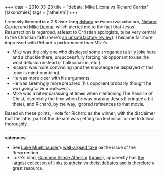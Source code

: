 +++
date = 2010-03-23
title = "debate: Mike Licona vs Richard Carrier"
[taxonomies]
tags = ['atheism']
+++

I recently listened to a 2.5 hour-long [debate] between two scholars,
[Richard Carrier] and [Mike Licona], which alerted me to the fact that
Jesus' Resurrection is regarded, at least to Christian apologists, to
be very central to the Christian faith (here's [an unsatisfactory
review]). I became far more impressed with Richard's performance than
Mike's:

-   Mike was the only one who displayed some arrogance (a silly joke
    here and a chuckle there, unsuccessfully forcing his opponent to use
    the word delusion instead of hallucination, etc.).
-   Richard was more convincing (and the knowledge he displayed of this
    topic is mind-numbing).
-   He was more clear with his arguments.
-   He was seemingly more prepared (his opponent probably thought he was
    going to be a walkover).
-   Mike was a bit embarassing at times when mentioning The Passion of
    Christ, especially the time when he was praising Jesus (I cringed a
    bit there), and Richard, by the way, ignored references to that
    movie.

Based on these points, I vote for Richard as the winner, with the
disclaimer that the latter part of the debate was getting too technical
for me to follow thoroughly.

---

**sidenotes**:

-   See [Luke Muehlhauser]'s [well-argued take] on the issue of the
    Resurrection.
-   Luke's blog, [Common Sense Atheism] ([praise]), apparently has [the
    largest collection of links to atheist vs theist debates] and is
    therefore a great resource.

  [debate]: http://namb.edgeboss.net/download/namb/audio_files/apologetics_debates/debate-licona_carrier.mp3
  [Richard Carrier]: http://en.wikipedia.org/wiki/Richard_Carrier
  [Mike Licona]: http://en.wikipedia.org/wiki/Mike_Licona
  [an unsatisfactory review]: http://agnosticpopularfront.blogspot.com/2004/04/carrier-vs-licona-in-los-angeles-ca.html
  [Luke Muehlhauser]: http://commonsenseatheism.com/?page_id=3
  [well-argued take]: http://commonsenseatheism.com/?p=30
  [Common Sense Atheism]: http://commonsenseatheism.com
  [praise]: @/common-sense-atheism-rocks.md
  [the largest collection of links to atheist vs theist debates]: http://commonsenseatheism.com/?p=50
